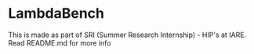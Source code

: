 # LambdaBench
This is made as part of SRI (Summer Research Internship) - HIP's at IARE. Read README.md for more info
